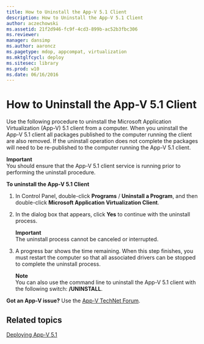 ```yaml
---
title: How to Uninstall the App-V 5.1 Client
description: How to Uninstall the App-V 5.1 Client
author: aczechowski
ms.assetid: 21f2d946-fc9f-4cd3-899b-ac52b3fbc306
ms.reviewer: 
manager: dansimp
ms.author: aaroncz
ms.pagetype: mdop, appcompat, virtualization
ms.mktglfcycl: deploy
ms.sitesec: library
ms.prod: w10
ms.date: 06/16/2016
---
```



# How to Uninstall the App-V 5.1 Client


Use the following procedure to uninstall the Microsoft Application Virtualization (App-V) 5.1 client from a computer. When you uninstall the App-V 5.1 client all packages published to the computer running the client are also removed. If the uninstall operation does not complete the packages will need to be re-published to the computer running the App-V 5.1 client.

**Important**  
You should ensure that the App-V 5.1 client service is running prior to performing the uninstall procedure.



**To uninstall the App-V 5.1 Client**

1.  In Control Panel, double-click **Programs** / **Uninstall a Program**, and then double-click **Microsoft Application Virtualization Client**.

2.  In the dialog box that appears, click **Yes** to continue with the uninstall process.

    **Important**  
    The uninstall process cannot be canceled or interrupted.



3.  A progress bar shows the time remaining. When this step finishes, you must restart the computer so that all associated drivers can be stopped to complete the uninstall process.

    **Note**  
    You can also use the command line to uninstall the App-V 5.1 client with the following switch: **/UNINSTALL**.



**Got an App-V issue?** Use the [App-V TechNet Forum](https://social.technet.microsoft.com/Forums/home?forum=mdopappv).

## Related topics


[Deploying App-V 5.1](deploying-app-v-51.md)










